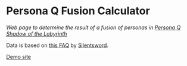 # Persona Q Fusion Calculator

*Web page to determine the result of a fusion of personas in [Persona Q Shadow of the Labyrinth](http://www.atlus.com/personaq)*

Data is based on [this FAQ](http://www.gamefaqs.com/3ds/739685-persona-q-shadow-of-the-labyrinth/faqs/70843) by [Silentsword](http://www.gamefaqs.com/users/silentsword/contributions).

[Demo site](http://amarriner.com/persona-q)